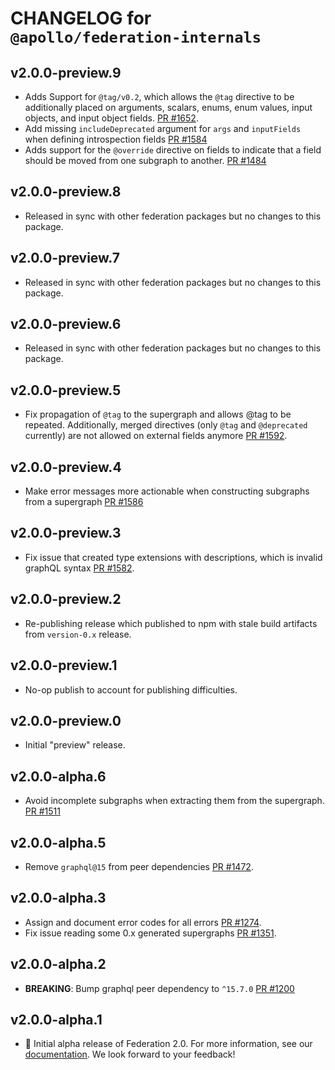 # CHANGELOG for `@apollo/federation-internals`

## v2.0.0-preview.9

- Adds Support for `@tag/v0.2`, which allows the `@tag` directive to be additionally placed on arguments, scalars, enums, enum values, input objects, and input object fields. [PR #1652](https://github.com/apollographql/federation/pull/1652).
- Add missing `includeDeprecated` argument for `args` and `inputFields` when defining introspection fields [PR #1584](https://github.com/apollographql/federation/pull/1584)
- Adds support for the `@override` directive on fields to indicate that a field should be moved from one subgraph to another. [PR #1484](https://github.com/apollographql/federation/pull/1484)

## v2.0.0-preview.8

- Released in sync with other federation packages but no changes to this package.

## v2.0.0-preview.7

- Released in sync with other federation packages but no changes to this package.

## v2.0.0-preview.6

- Released in sync with other federation packages but no changes to this package.

## v2.0.0-preview.5

- Fix propagation of `@tag` to the supergraph and allows @tag to be repeated. Additionally, merged directives (only `@tag` and `@deprecated` currently) are not allowed on external fields anymore [PR #1592](https://github.com/apollographql/federation/pull/1592).

## v2.0.0-preview.4

- Make error messages more actionable when constructing subgraphs from a supergraph [PR #1586](https://github.com/apollographql/federation/pull/1586)

## v2.0.0-preview.3

- Fix issue that created type extensions with descriptions, which is invalid graphQL syntax [PR #1582](https://github.com/apollographql/federation/pull/1582).

## v2.0.0-preview.2

- Re-publishing release which published to npm with stale build artifacts from `version-0.x` release.

## v2.0.0-preview.1

- No-op publish to account for publishing difficulties.

## v2.0.0-preview.0

- Initial "preview" release.

## v2.0.0-alpha.6

- Avoid incomplete subgraphs when extracting them from the supergraph. [PR #1511](https://github.com/apollographql/federation/pull/1511)

## v2.0.0-alpha.5

- Remove `graphql@15` from peer dependencies [PR #1472](https://github.com/apollographql/federation/pull/1472).

## v2.0.0-alpha.3

- Assign and document error codes for all errors [PR #1274](https://github.com/apollographql/federation/pull/1274).
- Fix issue reading some 0.x generated supergraphs [PR #1351](https://github.com/apollographql/federation/pull/1351).

## v2.0.0-alpha.2

- __BREAKING__: Bump graphql peer dependency to `^15.7.0` [PR #1200](https://github.com/apollographql/federation/pull/1200)

## v2.0.0-alpha.1

- :tada: Initial alpha release of Federation 2.0.  For more information, see our [documentation](https://www.apollographql.com/docs/federation/v2/).  We look forward to your feedback!
